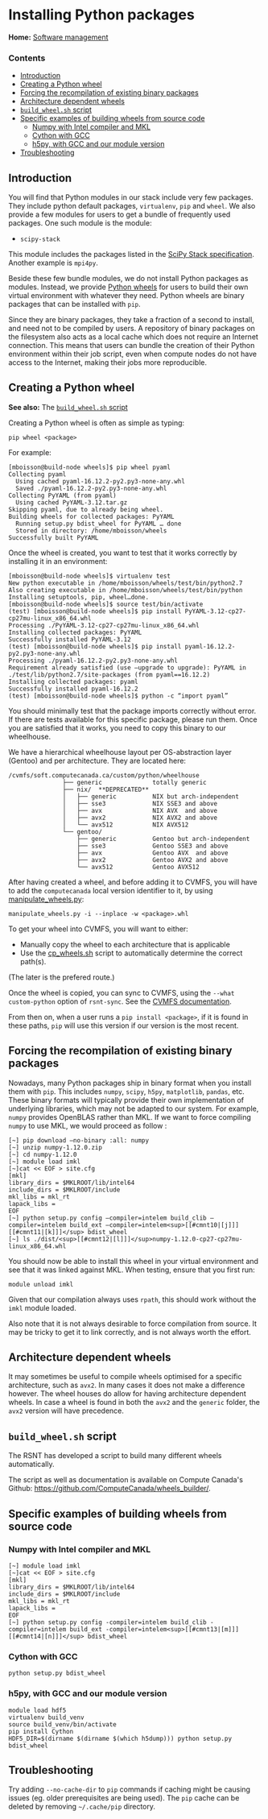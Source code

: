 # Installing Python packages

**Home:** [Software management](INDEX.md)

### Contents

- [Introduction](#introduction)
- [Creating a Python wheel](#creating-a-python-wheel)
- [Forcing the recompilation of existing binary packages](#forcing-the-recompilation-of-existing-binary-packages)
- [Architecture dependent wheels](#architecture-dependent-wheels)
- [`build_wheel.sh` script](#build_wheelsh-script)
- [Specific examples of building wheels from source code](#specific-examples-of-building-wheels-from-source-code)
  - [Numpy with Intel compiler and MKL](#numpy-with-intel-compiler-and-mkl)
  - [Cython with GCC](#cython-with-gcc)
  - [h5py, with GCC and our module version](#h5py-with-gcc-and-our-module-version)
- [Troubleshooting](#troubleshooting)

## Introduction

You will find that Python modules in our stack include very few packages. They
include python default packages, `virtualenv`, `pip` and `wheel`. We also
provide a few modules for users to get a bundle of frequently used packages. One
such module is the module:

- `scipy-stack`

This module includes the packages listed in the [SciPy Stack
specification](https://www.scipy.org/stackspec.html). Another example is
`mpi4py`.

Beside these few bundle modules, we do not install Python packages as modules.
Instead, we provide [Python wheels](https://pythonwheels.com/) for users to
build their own virtual environment with whatever they need. Python wheels are
binary packages that can be installed with `pip`.

Since they are binary packages, they take a fraction of a second to install, and
need not to be compiled by users. A repository of binary packages on the
filesystem also acts as a local cache which does not require an Internet
connection. This means that users can bundle the creation of their Python
environment within their job script, even when compute nodes do not have access
to the Internet, making their jobs more reproducible.

## Creating a Python wheel

**See also:** The [`build_wheel.sh` script](#build_wheelsh-script)

Creating a Python wheel is often as simple as typing:

```
pip wheel <package>
```

For example:

```
[mboisson@build-node wheels]$ pip wheel pyaml
Collecting pyaml
  Using cached pyaml-16.12.2-py2.py3-none-any.whl
  Saved ./pyaml-16.12.2-py2.py3-none-any.whl
Collecting PyYAML (from pyaml)
  Using cached PyYAML-3.12.tar.gz
Skipping pyaml, due to already being wheel.
Building wheels for collected packages: PyYAML
  Running setup.py bdist_wheel for PyYAML … done
  Stored in directory: /home/mboisson/wheels
Successfully built PyYAML
```

Once the wheel is created, you want to test that it works correctly by
installing it in an environment:

```
[mboisson@build-node wheels]$ virtualenv test
New python executable in /home/mboisson/wheels/test/bin/python2.7
Also creating executable in /home/mboisson/wheels/test/bin/python
Installing setuptools, pip, wheel…done.
[mboisson@build-node wheels]$ source test/bin/activate
(test) [mboisson@build-node wheels]$ pip install PyYAML-3.12-cp27-cp27mu-linux_x86_64.whl
Processing ./PyYAML-3.12-cp27-cp27mu-linux_x86_64.whl
Installing collected packages: PyYAML
Successfully installed PyYAML-3.12
(test) [mboisson@build-node wheels]$ pip install pyaml-16.12.2-py2.py3-none-any.whl
Processing ./pyaml-16.12.2-py2.py3-none-any.whl
Requirement already satisfied (use –upgrade to upgrade): PyYAML in ./test/lib/python2.7/site-packages (from pyaml==16.12.2)
Installing collected packages: pyaml
Successfully installed pyaml-16.12.2
(test) [mboisson@build-node wheels]$ python -c “import pyaml”
```

You should minimally test that the package imports correctly without error. If
there are tests available for this specific package, please run them. Once you
are satisfied that it works, you need to copy this binary to our wheelhouse.

We have a hierarchical wheelhouse layout per OS-abstraction layer (Gentoo)
and per architecture. They are located here:

```
/cvmfs/soft.computecanada.ca/custom/python/wheelhouse
               ├── generic              totally generic
               ├── nix/  **DEPRECATED**
               │   ├── generic          NIX but arch-independent
               │   ├── sse3             NIX SSE3 and above
               │   ├── avx              NIX AVX  and above
               │   ├── avx2             NIX AVX2 and above
               │   └── avx512           NIX AVX512
               └── gentoo/
                   ├── generic          Gentoo but arch-independent
                   ├── sse3             Gentoo SSE3 and above
                   ├── avx              Gentoo AVX  and above
                   ├── avx2             Gentoo AVX2 and above
                   └── avx512           Gentoo AVX512
```

After having created a wheel, and before adding it to CVMFS, you will have to add the `computecanada` local version identifier to it, by using [manipulate_wheels.py](https://github.com/ComputeCanada/wheels_builder/blob/main/manipulate_wheels.py):

```
manipulate_wheels.py -i --inplace -w <package>.whl
```

To get your wheel into CVMFS, you will want to either:

* Manually copy the wheel to each architecture that is applicable
* Use the [cp_wheels.sh](https://github.com/ComputeCanada/wheels_builder/blob/main/cp_wheels.sh) script to automatically determine the correct path(s).

(The later is the prefered route.)

Once the wheel is copied, you can sync to CVMFS, using the `--what custom-python` option of `rsnt-sync`. See the [CVMFS documentation](cvmfs.md).

From then on, when a user runs a `pip install <package>`, if it is found in
these paths, `pip` will use this version if our version is the most recent.

## Forcing the recompilation of existing binary packages

Nowadays, many Python packages ship in binary format when you install them with
`pip`. This includes `numpy`, `scipy`, `h5py`, `matplotlib`, `pandas`, etc.
These binary formats will typically provide their own implementation of
underlying libraries, which may not be adapted to our system. For example,
`numpy` provides OpenBLAS rather than MKL. If we want to force compiling `numpy`
to use MKL, we would proceed as follow :

```
[~] pip download –no-binary :all: numpy
[~] unzip numpy-1.12.0.zip
[~] cd numpy-1.12.0
[~] module load imkl
[~]cat << EOF > site.cfg
[mkl]
library_dirs = $MKLROOT/lib/intel64
include_dirs = $MKLROOT/include
mkl_libs = mkl_rt
lapack_libs =
EOF
[~] python setup.py config –compiler=intelem build_clib –compiler=intelem build_ext –compiler=intelem<sup>[[#cmnt10|[j]]][[#cmnt11|[k]]]</sup> bdist_wheel
[~] ls ./dist/<sup>[[#cmnt12|[l]]]</sup>numpy-1.12.0-cp27-cp27mu-linux_x86_64.whl
```

You should now be able to install this wheel in your virtual environment and see
that it was linked against MKL. When testing, ensure that you first run:

```
module unload imkl
```

Given that our compilation always uses `rpath`, this should work without the
`imkl` module loaded.

Also note that it is not always desirable to force compilation from source. It
may be tricky to get it to link correctly, and is not always worth the effort.

## Architecture dependent wheels

It may sometimes be useful to compile wheels optimised for a specific
architecture, such as `avx2`. In many cases it does not make a difference
however. The wheel houses do allow for having architecture dependent wheels. In
case a wheel is found in both the `avx2` and the `generic` folder, the `avx2`
version will have precedence.

## `build_wheel.sh` script

The RSNT has developed a script to build many different wheels automatically.

The script as well as documentation is available on Compute Canada's Github:
https://github.com/ComputeCanada/wheels_builder/.

## Specific examples of building wheels from source code

### Numpy with Intel compiler and MKL

```
[~] module load imkl
[~]cat << EOF > site.cfg
[mkl]
library_dirs = $MKLROOT/lib/intel64
include_dirs = $MKLROOT/include
mkl_libs = mkl_rt
lapack_libs =
EOF
[~] python setup.py config -compiler=intelem build_clib -compiler=intelem build_ext -compiler=intelem<sup>[[#cmnt13|[m]]][[#cmnt14|[n]]]</sup> bdist_wheel
```

### Cython with GCC

```
python setup.py bdist_wheel
```

### h5py, with GCC and our module version

```
module load hdf5
virtualenv build_venv
source build_venv/bin/activate
pip install Cython
HDF5_DIR=$(dirname $(dirname $(which h5dump))) python setup.py bdist_wheel
```

## Troubleshooting

Try adding `--no-cache-dir` to `pip` commands if caching might be causing issues
(eg. older prerequisites are being used).  The `pip` cache can be deleted by
removing `~/.cache/pip` directory.
